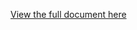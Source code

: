 [View the full document here](https://docs.google.com/document/d/1hNAdoohg5qyxCvy5PpGFtMiVRjtVQdveMbB3pknqJBQ/edit?usp=sharing)